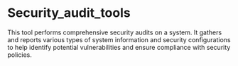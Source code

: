 # Security_audit_tools
This tool performs comprehensive security audits on a system. It gathers and reports various types of system information and security configurations to help identify potential vulnerabilities and ensure compliance with security policies.
